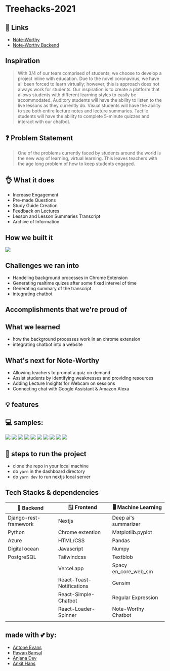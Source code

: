# Treehacks-2021


## 🔗 Links
- [Note-Worthy](https://note-worthy.vercel.app/)
- [Note-Worthy Backend](https://treehacks-server-oj3ri.ondigitalocean.app/)

## Inspiration
> With 3/4 of our team comprised of students, we choose to develop a project inline with education. Due to the novel coronavirus, we have all been forced to learn virtually; however, this is approach does not always work for students. Our inspiration is to create a platform that allows students with different learning styles to easily be accommodated. Auditory students will have the ability to listen to the live lessons as they currently do. Visual students will have the ability to see both entire lecture notes and lecture summaries. Tactile students will have the ability to complete 5-minute quizzes and interact with our chatbot.

## ❓ Problem Statement
> One of the problems currently faced by students around the world is the new way of learning, virtual learning. This leaves teachers with the age long problem of how to keep students engaged.


## 👌 What it does
- Increase Engagement
- Pre-made Questions
- Study Guide Creation
- Feedback on Lectures
- Lesson and Lesson Summaries Transcript
- Archive of Information

## How we built it
<img src="https://github.com/antoneev/treehacks-2021/blob/main/mockups/flowdiag.png" >

## Challenges we ran into
- Handeling background processes in Chrome Extension
- Generating realtime quizes after some fixed intervel of time
- Generating summary of the transcript
- integrating chatbot

## Accomplishments that we're proud of

## What we learned
- how the background processes work in an chrome extension
- integrating chatbot into a website

## What's next for Note-Worthy
- Allowing teachers to prompt a quiz on demand 
- Assist students by identifying weaknesses and providing resources
- Adding Lecture Insights for  Webcam on sessions
- Connecting chat with Google Assistant & Amazon Alexa 


## 💡 features


## 💻 samples:
<img src="https://github.com/antoneev/treehacks-2021/blob/main/mockups/img6.png">
<img src="https://github.com/antoneev/treehacks-2021/blob/main/mockups/img1.png">
<img src="https://github.com/antoneev/treehacks-2021/blob/main/mockups/img2.png">
<img src="https://github.com/antoneev/treehacks-2021/blob/main/mockups/img3.png">
<img src="https://github.com/antoneev/treehacks-2021/blob/main/mockups/img4.png">
<img src="https://github.com/antoneev/treehacks-2021/blob/main/mockups/img5.png">
<img src="https://github.com/antoneev/treehacks-2021/blob/main/mockups/img7.png">
<img src="https://github.com/antoneev/treehacks-2021/blob/main/mockups/img8.png">
<img src="https://github.com/antoneev/treehacks-2021/blob/main/mockups/img10.png">
<img src="https://github.com/antoneev/treehacks-2021/blob/main/mockups/img9.png">




## 👣 steps to run the project
- clone the repo in your local machine
- do ```yarn``` in the dashboard directory
- do ```yarn dev``` to run nextjs local server

## Tech Stacks & dependencies
| 🤖 Backend   | 🪟 Frontend  | 🖥  Machine Learning  |
|---|---|---|
| Django-rest-framework  | Nextjs  | Deep ai's summarizer  |
| Python  | Chrome extention   | Matplotlib.pyplot  |
| Azure  | HTML/CSS  | Pandas  |
| Digital ocean  | Javascript  | Numpy  |
| PostgreSQL  | Tailwindcss  | Textblob  |
|   | Vercel.app  |  Spacy en_core_web_sm |
|   | React-Toast-Notifications  | Gensim  |
|   | React-Simple-Chatbot  | Regular Expression  |
|   | React-Loader-Spinner  |  Note-Worthy Chatbot       |
|   |   |  |

<!---
##### :robot: Backend
- Django-rest-framework
- Python
- Azure
- Digital ocean
- PostgreSQL

<!---
##### :star2: Frontend
- Nextjs
- Chrome extention
- HTML/CSS
- Javascript
- Tailwindcss
- Vercel.app
- React-Toast-Notifications
- React-Simple-Chatbot
- React-Loader-Spinner

<!---
##### :robot: Machine Learning
- Deep ai's summarizer
- Matplotlib.pyplot
- Pandas
- Numpy
- Textblob
- Spacy en_core_web_sm
- Gensim
- Regular Expression
- Textblob
- Note-Worthy Chatbot
--->

## made with 💕 by:
- [Antone Evans](https://github.com/antoneev)
- [Pawan Bansal](https://github.com/hackbansu)
- [Anjana Dev](https://github.com/anjanadev96)
- [Ankit Hans](https://github.com/ankithans)
